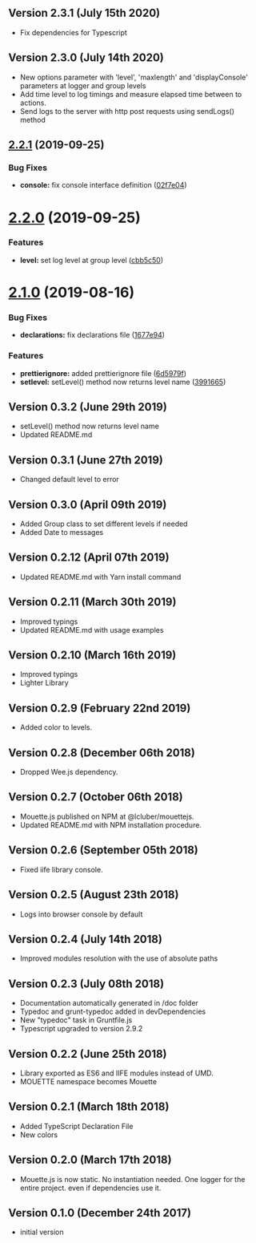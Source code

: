 ## Version 2.3.1 (July 15th 2020)

- Fix dependencies for Typescript

## Version 2.3.0 (July 14th 2020)

- New options parameter with 'level', 'maxlength' and 'displayConsole' parameters at logger and group levels
- Add time level to log timings and measure elapsed time between to actions.
- Send logs to the server with http post requests using sendLogs() method

## [2.2.1](https://github.com/LCluber/Mouette.js/compare/v2.2.0...v2.2.1) (2019-09-25)

### Bug Fixes

- **console:** fix console interface definition ([02f7e04](https://github.com/LCluber/Mouette.js/commit/02f7e04))

# [2.2.0](https://github.com/LCluber/Mouette.js/compare/v2.1.0...v2.2.0) (2019-09-25)

### Features

- **level:** set log level at group level ([cbb5c50](https://github.com/LCluber/Mouette.js/commit/cbb5c50))

# [2.1.0](https://github.com/LCluber/Mouette.js/compare/v2.0.6...v2.1.0) (2019-08-16)

### Bug Fixes

- **declarations:** fix declarations file ([1677e94](https://github.com/LCluber/Mouette.js/commit/1677e94))

### Features

- **prettierignore:** added prettierignore file ([6d5979f](https://github.com/LCluber/Mouette.js/commit/6d5979f))
- **setlevel:** setLevel() method now returns level name ([3991665](https://github.com/LCluber/Mouette.js/commit/3991665))

## Version 0.3.2 (June 29th 2019)

- setLevel() method now returns level name
- Updated README.md

## Version 0.3.1 (June 27th 2019)

- Changed default level to error

## Version 0.3.0 (April 09th 2019)

- Added Group class to set different levels if needed
- Added Date to messages

## Version 0.2.12 (April 07th 2019)

- Updated README.md with Yarn install command

## Version 0.2.11 (March 30th 2019)

- Improved typings
- Updated README.md with usage examples

## Version 0.2.10 (March 16th 2019)

- Improved typings
- Lighter Library

## Version 0.2.9 (February 22nd 2019)

- Added color to levels.

## Version 0.2.8 (December 06th 2018)

- Dropped Wee.js dependency.

## Version 0.2.7 (October 06th 2018)

- Mouette.js published on NPM at @lcluber/mouettejs.
- Updated README.md with NPM installation procedure.

## Version 0.2.6 (September 05th 2018)

- Fixed iife library console.

## Version 0.2.5 (August 23th 2018)

- Logs into browser console by default

## Version 0.2.4 (July 14th 2018)

- Improved modules resolution with the use of absolute paths

## Version 0.2.3 (July 08th 2018)

- Documentation automatically generated in /doc folder
- Typedoc and grunt-typedoc added in devDependencies
- New "typedoc" task in Gruntfile.js
- Typescript upgraded to version 2.9.2

## Version 0.2.2 (June 25th 2018)

- Library exported as ES6 and IIFE modules instead of UMD.
- MOUETTE namespace becomes Mouette

## Version 0.2.1 (March 18th 2018)

- Added TypeScript Declaration File
- New colors

## Version 0.2.0 (March 17th 2018)

- Mouette.js is now static. No instantiation needed. One logger for the entire project. even if dependencies use it.

## Version 0.1.0 (December 24th 2017)

- initial version

